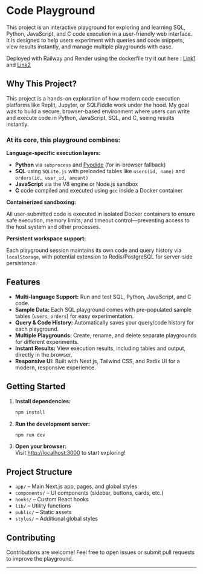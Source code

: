 # Code Playground

This project is an interactive playground for exploring and learning SQL, Python, JavaScript, and C code execution in a user-friendly web interface. It is designed to help users experiment with queries and code snippets, view results instantly, and manage multiple playgrounds with ease.

Deployed with Railway and Render using the dockerfile try it out here : [Link1](https://codeplayground-production.up.railway.app/) and [Link2](https://code-playground-9nln.onrender.com/)

## Why This Project?

This project is a hands-on exploration of how modern code execution platforms like Replit, Jupyter, or SQLFiddle work under the hood. My goal was to build a secure, browser-based environment where users can write and execute code in Python, JavaScript, SQL, and C, seeing results instantly.

### At its core, this playground combines:

**Language-specific execution layers:**

- **Python** via `subprocess` and [Pyodide](https://pyodide.org/) (for in-browser fallback)
- **SQL** using `SQLite.js` with preloaded tables like `users(id, name)` and `orders(id, user_id, amount)`
- **JavaScript** via the V8 engine or Node.js sandbox
- **C** code compiled and executed using `gcc` inside a Docker container

**Containerized sandboxing:**

All user-submitted code is executed in isolated Docker containers to ensure safe execution, memory limits, and timeout control—preventing access to the host system and other processes.

**Persistent workspace support:**

Each playground session maintains its own code and query history via `localStorage`, with potential extension to Redis/PostgreSQL for server-side persistence.

## Features

- **Multi-language Support:** Run and test SQL, Python, JavaScript, and C code.
- **Sample Data:** Each SQL playground comes with pre-populated sample tables (`users`, `orders`) for easy experimentation.
- **Query & Code History:** Automatically saves your query/code history for each playground.
- **Multiple Playgrounds:** Create, rename, and delete separate playgrounds for different experiments.
- **Instant Results:** View execution results, including tables and output, directly in the browser.
- **Responsive UI:** Built with Next.js, Tailwind CSS, and Radix UI for a modern, responsive experience.

## Getting Started

1. **Install dependencies:**
   ```sh
   npm install
   ```
2. **Run the development server:**
   ```sh
   npm run dev
   ```
3. **Open your browser:**  
   Visit [http://localhost:3000](http://localhost:3000) to start exploring!

## Project Structure

- `app/` – Main Next.js app, pages, and global styles
- `components/` – UI components (sidebar, buttons, cards, etc.)
- `hooks/` – Custom React hooks
- `lib/` – Utility functions
- `public/` – Static assets
- `styles/` – Additional global styles

## Contributing

Contributions are welcome! Feel free to open issues or submit pull requests to improve the playground.

---
